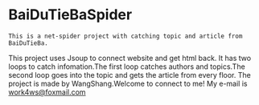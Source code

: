 # BaiDuTieBaSpider
    This is a net-spider project with catching topic and article from BaiDuTieBa.
  This project uses Jsoup to connect website and get html back.
  It has two loops to catch infomation.The first loop catches authors and topics.The second loop goes into the topic and gets the article from every floor.
  The project is made by WangShang.Welcome to connect to me!
  My e-mail is work4ws@foxmail.com
